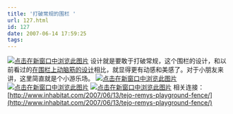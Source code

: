 ```yaml
---
title: '打破常规的围栏 '
url: 127.html
id: 127
date: 2007-06-14 17:59:25
tags:
---
```


[![点击在新窗口中浏览此图片](http://www.digiart.cn/attachment/200706/1181805316_3.jpg "点击在新窗口中浏览此图片")](http://www.digiart.cn/attachment/200706/1181805316_3.jpg) 设计就是要敢于打破常规，这个围栏的设计，和以前看过的[在围栏上动脑筋的设计](http://www.digiart.cn/read.php/953.htm)相比，就显得更有动感和美感了。对于小朋友来讲，这里简直就是个小游乐场。 [![点击在新窗口中浏览此图片](http://www.digiart.cn/attachment/200706/1181805316_1.jpg "点击在新窗口中浏览此图片")](http://www.digiart.cn/attachment/200706/1181805316_1.jpg)  [![点击在新窗口中浏览此图片](http://www.digiart.cn/attachment/200706/1181805316_2.jpg "点击在新窗口中浏览此图片")](http://www.digiart.cn/attachment/200706/1181805316_2.jpg) [![点击在新窗口中浏览此图片](http://www.digiart.cn/attachment/200706/1181805316_0.jpg "点击在新窗口中浏览此图片")](http://www.digiart.cn/attachment/200706/1181805316_0.jpg) 相关连接： [http://www.inhabitat.com/2007/06/13/tejo-remys-playground-fence/](http://www.inhabitat.com/2007/06/13/tejo-remys-playground-fence/)